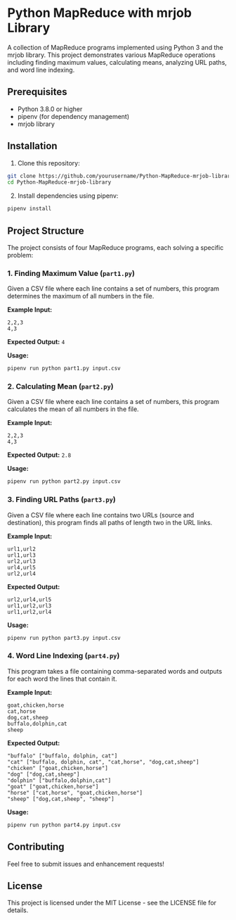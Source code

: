 # Python MapReduce with mrjob Library

A collection of MapReduce programs implemented using Python 3 and the mrjob library. This project demonstrates various MapReduce operations including finding maximum values, calculating means, analyzing URL paths, and word line indexing.

## Prerequisites

- Python 3.8.0 or higher
- pipenv (for dependency management)
- mrjob library

## Installation

1. Clone this repository:
```bash
git clone https://github.com/yourusername/Python-MapReduce-mrjob-library.git
cd Python-MapReduce-mrjob-library
```

2. Install dependencies using pipenv:
```bash
pipenv install
```

## Project Structure

The project consists of four MapReduce programs, each solving a specific problem:

### 1. Finding Maximum Value (`part1.py`)
Given a CSV file where each line contains a set of numbers, this program determines the maximum of all numbers in the file.

**Example Input:**
```
2,2,3
4,3
```

**Expected Output:** `4`

**Usage:**
```bash
pipenv run python part1.py input.csv
```

### 2. Calculating Mean (`part2.py`)
Given a CSV file where each line contains a set of numbers, this program calculates the mean of all numbers in the file.

**Example Input:**
```
2,2,3
4,3
```

**Expected Output:** `2.8`

**Usage:**
```bash
pipenv run python part2.py input.csv
```

### 3. Finding URL Paths (`part3.py`)
Given a CSV file where each line contains two URLs (source and destination), this program finds all paths of length two in the URL links.

**Example Input:**
```
url1,url2
url1,url3
url2,url3
url4,url5
url2,url4
```

**Expected Output:**
```
url2,url4,url5
url1,url2,url3
url1,url2,url4
```

**Usage:**
```bash
pipenv run python part3.py input.csv
```

### 4. Word Line Indexing (`part4.py`)
This program takes a file containing comma-separated words and outputs for each word the lines that contain it.

**Example Input:**
```
goat,chicken,horse
cat,horse
dog,cat,sheep
buffalo,dolphin,cat
sheep
```

**Expected Output:**
```
"buffalo" ["buffalo, dolphin, cat"]
"cat" ["buffalo, dolphin, cat", "cat,horse", "dog,cat,sheep"]
"chicken" ["goat,chicken,horse"]
"dog" ["dog,cat,sheep"]
"dolphin" ["buffalo,dolphin,cat"]
"goat" ["goat,chicken,horse"]
"horse" ["cat,horse", "goat,chicken,horse"]
"sheep" ["dog,cat,sheep", "sheep"]
```

**Usage:**
```bash
pipenv run python part4.py input.csv
```

## Contributing

Feel free to submit issues and enhancement requests!

## License

This project is licensed under the MIT License - see the LICENSE file for details.

  





